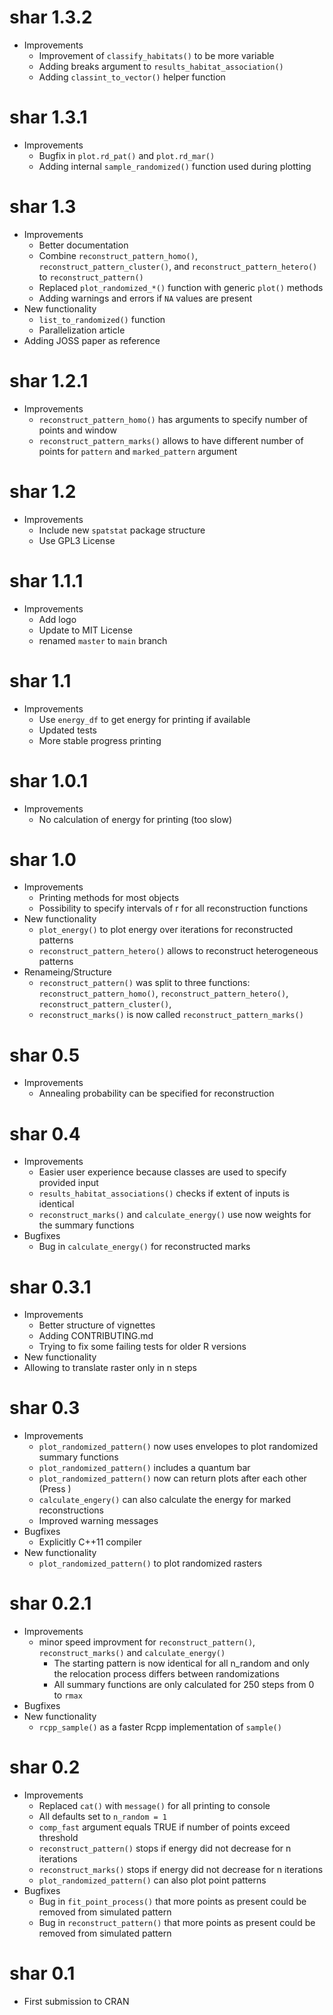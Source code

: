 # shar 1.3.2
* Improvements
  * Improvement of `classify_habitats()` to be more variable
  * Adding breaks argument to `results_habitat_association()`
  * Adding `classint_to_vector()` helper function

# shar 1.3.1
* Improvements
  * Bugfix in `plot.rd_pat()` and `plot.rd_mar()`
  * Adding internal `sample_randomized()` function used during plotting

# shar 1.3
* Improvements
  * Better documentation
  * Combine `reconstruct_pattern_homo()`, `reconstruct_pattern_cluster()`, and `reconstruct_pattern_hetero()` to `reconstruct_pattern()`
  * Replaced `plot_randomized_*()` function with generic `plot()` methods
  * Adding warnings and errors if `NA` values are present  
* New functionality
  * `list_to_randomized()` function
  * Parallelization article
* Adding JOSS paper as reference

# shar 1.2.1
* Improvements
  * `reconstruct_pattern_homo()` has arguments to specify number of points and window
  * `reconstruct_pattern_marks()` allows to have different number of points for `pattern` and `marked_pattern` argument

# shar 1.2
* Improvements
  * Include new `spatstat` package structure
  * Use GPL3 License

# shar 1.1.1
* Improvements
   * Add logo
   * Update to MIT License
   * renamed `master` to `main` branch

# shar 1.1
* Improvements
  * Use `energy_df` to get energy for printing if available
  * Updated tests
  * More stable progress printing

# shar 1.0.1
* Improvements
  * No calculation of energy for printing (too slow)

# shar 1.0
* Improvements
  * Printing methods for most objects
  * Possibility to specify intervals of r for all reconstruction functions
* New functionality
  * `plot_energy()` to plot energy over iterations for reconstructed patterns
  * `reconstruct_pattern_hetero()` allows to reconstruct heterogeneous patterns
* Renameing/Structure
  * `reconstruct_pattern()` was split to three functions: `reconstruct_pattern_homo()`, `reconstruct_pattern_hetero()`, `reconstruct_pattern_cluster()`,
  * `reconstruct_marks()` is now called `reconstruct_pattern_marks()`

# shar 0.5
* Improvements
  * Annealing probability can be specified for reconstruction

# shar 0.4
* Improvements
  * Easier user experience because classes are used to specify provided input
  * `results_habitat_associations()` checks if extent of inputs is identical
  * `reconstruct_marks()` and `calculate_energy()` use now weights for the summary functions
* Bugfixes
  * Bug in `calculate_energy()` for reconstructed marks

# shar 0.3.1
* Improvements
  * Better structure of vignettes
  * Adding CONTRIBUTING.md
  * Trying to fix some failing tests for older R versions
 * New functionality
  * Allowing to translate raster only in n steps

# shar 0.3
* Improvements
  * `plot_randomized_pattern()` now uses envelopes to plot randomized summary functions
  * `plot_randomized_pattern()` includes a quantum bar
  * `plot_randomized_pattern()` now can return plots after each other (Press <Enter>)
  * `calculate_engery()` can also calculate the energy for marked reconstructions
  * Improved warning messages
* Bugfixes
  * Explicitly C++11 compiler
* New functionality
  * `plot_randomized_pattern()` to plot randomized rasters

# shar 0.2.1
* Improvements
  * minor speed improvment for `reconstruct_pattern()`, `reconstruct_marks()` and `calculate_energy()`
    * The starting pattern is now identical for all n_random and only the relocation process differs between randomizations
    * All summary functions are only calculated for 250 steps from 0 to `rmax`
* Bugfixes
* New functionality
  * `rcpp_sample()` as a faster Rcpp implementation of `sample()`

# shar 0.2
* Improvements
  * Replaced `cat()` with `message()` for all printing to console
  * All defaults set  to `n_random = 1`
  * `comp_fast` argument equals TRUE if number of points exceed threshold
  * `reconstruct_pattern()` stops if energy did not decrease for n iterations
  * `reconstruct_marks()` stops if energy did not decrease for n iterations
  * `plot_randomized_pattern()` can also plot point patterns
* Bugfixes
  * Bug in `fit_point_process()` that more points as present could be removed from simulated pattern
  * Bug in `reconstruct_pattern()` that more points as present could be removed from simulated pattern

# shar 0.1
* First submission to CRAN
